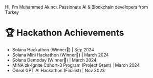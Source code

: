 Hi, I'm Muhammed Akıncı. Passionate AI & Blockchain developers from Turkey

# 🏆 Hackathon Achievements
- Solana Hackathon (Winner🥇) | Sep 2024
- Solana Mini Hackathon (Winner🥇) | March 2024
- Solana Demoday (Winner🥈) | March 2024
- MINA zk-Ignite Cohort-3 Program (Project Grant) | March 2024
- Ödeal GPT AI Hackathon (Finalist) | Nov 2023
